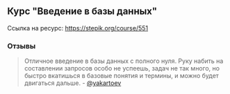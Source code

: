 ## Курс "Введение в базы данных"

Ссылка на ресурс: https://stepik.org/course/551

### Отзывы
> Отличное введение в базы данных с полного нуля. Руку набить на составлении запросов особо не успеешь, задач не так много, но быстро вкатишься в базовые понятия и термины, и можно будет двигаться дальше. - [@yakartoev](https://github.com/yakartoev)


